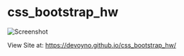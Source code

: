 # css_bootstrap_hw
![Screenshot](ss.png)

View Site at: https://devoyno.github.io/css_bootstrap_hw/

